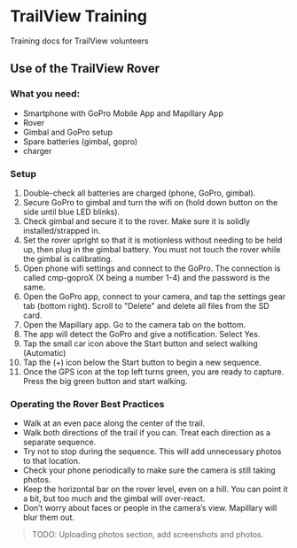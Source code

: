 # TrailView Training
Training docs for TrailView volunteers

## Use of the TrailView Rover

### What you need:
- Smartphone with GoPro Mobile App and Mapillary App
- Rover
- Gimbal and GoPro setup
- Spare batteries (gimbal, gopro)
- charger

### Setup
1. Double-check all batteries are charged (phone, GoPro, gimbal).
2. Secure GoPro to gimbal and turn the wifi on (hold down button on the side until blue LED blinks).
3. Check gimbal and secure it to the rover. Make sure it is solidly installed/strapped in.
4. Set the rover upright so that it is motionless without needing to be held up, then plug in the gimbal battery. You must not touch the rover while the gimbal is calibrating. 
5. Open phone wifi settings and connect to the GoPro. The connection is called cmp-goproX (X being a number 1-4) and the password is the same. 
6. Open the GoPro app, connect to your camera, and tap the settings gear tab (bottom right). Scroll to "Delete" and delete all files from the SD card. 
7. Open the Mapillary app. Go to the camera tab on the bottom. 
8. The app will detect the GoPro and give a notification. Select Yes. 
9. Tap the small car icon above the Start button and select walking (Automatic)
10. Tap the (+) icon below the Start button to begin a new sequence. 
9. Once the GPS icon at the top left turns green, you are ready to capture. Press the big green button and start walking.

### Operating the Rover Best Practices
- Walk at an even pace along the center of the trail.
- Walk both directions of the trail if you can. Treat each direction as a separate sequence.
-	Try not to stop during the sequence. This will add unnecessary photos to that location.
-	Check your phone periodically to make sure the camera is still taking photos.
-	Keep the horizontal bar on the rover level, even on a hill. You can point it a bit, but too much and the gimbal will over-react. 
-	Don’t worry about faces or people in the camera’s view. Mapillary will blur them out. 

> TODO: Uploading photos section, add screenshots and photos. 
